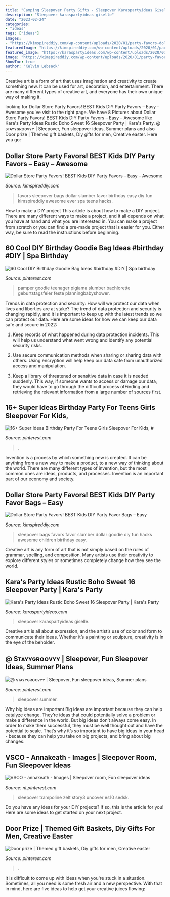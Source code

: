 ```yaml
---
title: "Camping Sleepover Party Gifts - Sleepover Karaspartyideas Giselle"
description: "Sleepover karaspartyideas giselle"
date: "2023-02-24"
categories:
- "ideas"
tags: ["ideas"]
images:
- "https://kimspireddiy.com/wp-content/uploads/2020/01/party-favors-dollar-store-eyelashes-1-1.jpg"
featuredImage: "https://kimspireddiy.com/wp-content/uploads/2020/01/party-favors-dollar-store-sleepover-1-1.jpg"
featured_image: "https://karaspartyideas.com/wp-content/uploads/2020/01/Rustic-Boho-Sweet-16-Sleepover-Party-via-Karas-Party-Ideas-KarasPartyIdeas.com22.jpg"
image: "https://kimspireddiy.com/wp-content/uploads/2020/01/party-favors-dollar-store-eyelashes-1-1.jpg"
ShowToc: true
author: "Kelvin Lebsack"
---
```



Creative art is a form of art that uses imagination and creativity to create something new. It can be used for art, decoration, and entertainment. There are many different types of creative art, and everyone has their own unique way of making it.

	

		
looking for Dollar Store Party Favors! BEST Kids DIY Party Favors – Easy – Awesome you've visit to the right page. We have 8 Pictures about Dollar Store Party Favors! BEST Kids DIY Party Favors – Easy – Awesome like Kara&#039;s Party Ideas Rustic Boho Sweet 16 Sleepover Party | Kara&#039;s Party, @ sᴛᴀʏʏɢʀᴏᴏᴠʏʏ | Sleepover, Fun sleepover ideas, Summer plans and also Door prize | Themed gift baskets, Diy gifts for men, Creative easter. Here you go:
		
    
## Dollar Store Party Favors! BEST Kids DIY Party Favors – Easy – Awesome

<img loading=lazy src="https://kimspireddiy.com/wp-content/uploads/2020/01/party-favors-dollar-store-eyelashes-1-1.jpg" onerror="this.onerror=null;this.src='https://tse2.mm.bing.net/th?id=OIP.he3NaUmKcLQG_HaUE9TgzwHaJ4&amp;pid=15.1';" alt="Dollar Store Party Favors! BEST Kids DIY Party Favors – Easy – Awesome">

_Source: kimspireddiy.com_

>favors sleepover bags dollar slumber favor birthday easy diy fun kimspireddiy awesome ever spa teens hacks. 

	

How to make a DIY project
This article is about how to make a DIY project. There are many different ways to make a project, and it all depends on what you have at hand and what you are interested in. You can make a project from scratch or you can find a pre-made project that is easier for you. Either way, be sure to read the instructions before beginning.

    
## 60 Cool DIY Birthday Goodie Bag Ideas #birthday #DIY | Spa Birthday

<img loading=lazy src="https://i.pinimg.com/736x/2d/ca/b1/2dcab11f5d127e671ea02a6b5351ef09.jpg" onerror="this.onerror=null;this.src='https://tse1.mm.bing.net/th?id=OIP.OtVy0IE1mrmEHlAlzeEkoAHaKQ&amp;pid=15.1';" alt="60 Cool DIY Birthday Goodie Bag Ideas #birthday #DIY | Spa birthday">

_Source: pinterest.com_

>pamper goodie teenager pigiama slumber bachlorette geburtstagsfeier feste planningbabyshower. 

	

Trends in data protection and security: How will we protect our data when lives and liberties are at stake?
The trend of data protection and security is changing rapidly, and it is important to keep up with the latest trends so we can protect our data. Here are some ideas for how we can keep our data safe and secure in 2022:
1. Keep records of what happened during data protection incidents. This will help us understand what went wrong and identify any potential security risks.

2. Use secure communication methods when sharing or sharing data with others. Using encryption will help keep our data safe from unauthorized access and manipulation.

3. Keep a library of threatened or sensitive data in case it is needed suddenly. This way, if someone wants to access or damage our data, they would have to go through the difficult process ofFinding and retrieving the relevant information from a large number of sources first.


    
## 16+ Super Ideas Birthday Party For Teens Girls Sleepover For Kids, #

<img loading=lazy src="https://i.pinimg.com/736x/1a/b6/f9/1ab6f983c18623aeb9840fd257eb6d0a.jpg" onerror="this.onerror=null;this.src='https://tse2.mm.bing.net/th?id=OIP.vcAQt_i1O_zh3UvBEpKjGwAAAA&amp;pid=15.1';" alt="16+ Super Ideas Birthday Party For Teens Girls Sleepover For Kids, #">

_Source: pinterest.com_

>. 

	

Invention is a process by which something new is created. It can be anything from a new way to make a product, to a new way of thinking about the world. There are many different types of invention, but the most common ones are ideas, products, and processes. Invention is an important part of our economy and society.

    
## Dollar Store Party Favors! BEST Kids DIY Party Favor Bags – Easy

<img loading=lazy src="https://kimspireddiy.com/wp-content/uploads/2020/01/party-favors-dollar-store-sleepover-1-1.jpg" onerror="this.onerror=null;this.src='https://tse1.mm.bing.net/th?id=OIP.4bFthNKsJg2FVFxe5RUDUgHaLl&amp;pid=15.1';" alt="Dollar Store Party Favors! BEST Kids DIY Party Favor Bags – Easy">

_Source: kimspireddiy.com_

>sleepover bags favors favor slumber dollar goodie diy fun hacks awesome children birthday easy. 

	

Creative art is any form of art that is not simply based on the rules of grammar, spelling, and composition. Many artists use their creativity to explore different styles or sometimes completely change how they see the world.

    
## Kara&#039;s Party Ideas Rustic Boho Sweet 16 Sleepover Party | Kara&#039;s Party

<img loading=lazy src="https://karaspartyideas.com/wp-content/uploads/2020/01/Rustic-Boho-Sweet-16-Sleepover-Party-via-Karas-Party-Ideas-KarasPartyIdeas.com22.jpg" onerror="this.onerror=null;this.src='https://tse2.mm.bing.net/th?id=OIP.L_ntP6r-jqn4qpu220LzqwHaLG&amp;pid=15.1';" alt="Kara&#039;s Party Ideas Rustic Boho Sweet 16 Sleepover Party | Kara&#039;s Party">

_Source: karaspartyideas.com_

>sleepover karaspartyideas giselle. 

	

Creative art is all about expression, and the artist’s use of color and form to communicate their ideas. Whether it’s a painting or sculpture, creativity is in the eye of the beholder.

    
## @ Sᴛᴀʏʏɢʀᴏᴏᴠʏʏ | Sleepover, Fun Sleepover Ideas, Summer Plans

<img loading=lazy src="https://i.pinimg.com/736x/b1/72/ab/b172ab7de4a06c29666e6f47ceef4f43.jpg" onerror="this.onerror=null;this.src='https://tse1.mm.bing.net/th?id=OIP.B5VuyvyQlJgrVdK_fuHodwHaFf&amp;pid=15.1';" alt="@ sᴛᴀʏʏɢʀᴏᴏᴠʏʏ | Sleepover, Fun sleepover ideas, Summer plans">

_Source: pinterest.com_

>sleepover summer. 

	

Why big ideas are important
Big ideas are important because they can help catalyze change. They’re ideas that could potentially solve a problem or make a difference in the world. But big ideas don’t always come easy. In order to make them successful, they must be well thought out and have the potential to scale.
That’s why it’s so important to have big ideas in your head - because they can help you take on big projects, and bring about big changes.

    
## VSCO - Annakeath - Images | Sleepover Room, Fun Sleepover Ideas

<img loading=lazy src="https://i.pinimg.com/736x/73/e6/18/73e61872e7c18b8b2070aa46c4506024.jpg" onerror="this.onerror=null;this.src='https://tse4.mm.bing.net/th?id=OIP.JJgqiolzQZRmySS415fROQHaJ4&amp;pid=15.1';" alt="VSCO - annakeath - Images | Sleepover room, Fun sleepover ideas">

_Source: nl.pinterest.com_

>sleepover trampoline zelt story3 uncover es10 sedsk. 

	

Do you have any ideas for your DIY projects? If so, this is the article for you! Here are some ideas to get started on your next project.

    
## Door Prize | Themed Gift Baskets, Diy Gifts For Men, Creative Easter

<img loading=lazy src="https://i.pinimg.com/736x/f6/c2/8f/f6c28f110b94f3cc32d1de829ed97615.jpg" onerror="this.onerror=null;this.src='https://tse3.mm.bing.net/th?id=OIP.gpkZjRAzqBmmlwgZTdXhgAHaNL&amp;pid=15.1';" alt="Door prize | Themed gift baskets, Diy gifts for men, Creative easter">

_Source: pinterest.com_

>. 

	

It is difficult to come up with ideas when you're stuck in a situation. Sometimes, all you need is some fresh air and a new perspective. With that in mind, here are five ideas to help get your creative juices flowing: 

